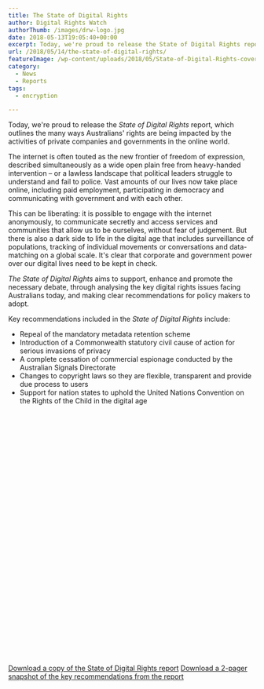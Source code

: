 ```yaml
---
title: The State of Digital Rights
author: Digital Rights Watch
authorThumb: /images/drw-logo.jpg
date: 2018-05-13T19:05:40+00:00
excerpt: Today, we're proud to release the State of Digital Rights report, which outlines the many ways Australians' rights are being impacted by the activities of private companies and governments in the online world.
url: /2018/05/14/the-state-of-digital-rights/
featureImage: /wp-content/uploads/2018/05/State-of-Digital-Rights-cover.jpg
category:
  - News
  - Reports
tags:
  - encryption

---
```

<span style="font-weight: 400;">Today, we're proud to release the <em>State of Digital Rights</em> report, which outlines the many </span><span style="font-weight: 400;">ways Australians' rights are being impacted by the activities of private companies and governments in the online world. </span>

<span style="font-weight: 400;">The internet is often touted as the new frontier of freedom of expression, described simultaneously as a wide open plain free from heavy-handed intervention &#8211; or a lawless landscape that political leaders struggle to understand and fail to police. </span><span style="font-weight: 400;">Vast amounts of our lives now take place online, including paid employment, participating in democracy and communicating with government and with each other.</span>

<span style="font-weight: 400;">This can be liberating: it is possible to engage with the internet anonymously, to communicate secretly and access services and communities that allow us to be ourselves, without fear of judgement. But there is also a dark side to life in the digital age that includes surveillance of populations, tracking of individual movements or conversations and data-matching on a global scale. It's clear that corporate and government power over our digital lives need to be kept in check.</span>

<span style="font-weight: 400;"><em>The State of Digital Rights</em> aims to support, enhance and promote the necessary debate, through analysing the key digital rights issues facing Australians today, and making clear recommendations for policy makers to adopt.</span>

<span style="font-weight: 400;">Key recommendations included in the <em>State of Digital Rights</em> include:</span>

<li style="list-style-type: none;">
  <ul>
    <li style="font-weight: 400;">
      <span style="font-weight: 400;">Repeal of the mandatory metadata retention scheme</span>
    </li>
    <li style="font-weight: 400;">
      <span style="font-weight: 400;">Introduction of a Commonwealth statutory civil cause of action for serious invasions of privacy</span>
    </li>
    <li style="font-weight: 400;">
      <span style="font-weight: 400;">A complete cessation of commercial espionage conducted by the Australian Signals Directorate</span>
    </li>
    <li style="font-weight: 400;">
      <span style="font-weight: 400;">Changes to copyright laws so they are flexible, transparent and provide due process to users</span>
    </li>
    <li style="font-weight: 400;">
      <span style="font-weight: 400;">Support for nation states to uphold the United Nations Convention on the Rights of the Child in the digital age</span>
    </li>
  </ul>
</li>

<div class="issuuembed" style="width: 100%; height: 500px;" data-configid="29076025/61253549">
</div>



[<span style="font-weight: 400;">Download a copy of the State of Digital Rights report</span>][1]
[Download a 2-pager snapshot of the key recommendations from the report][2]

 [1]: /wp-content/uploads/2018/05/State-of-Digital-Rights-Web.pdf
 [2]: /wp-content/uploads/2018/05/State-of-Digital-Rights-2pager.pdf
